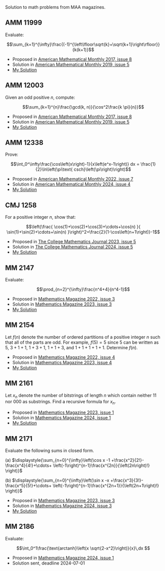 Solution to math problems from MAA magazines.

## AMM 11999
Evaluate:

$$\sum_{k=1}^{\infty}\frac{(-1)^{\left\lfloor\sqrt{k}+\sqrt{k+1}\right\rfloor}}{k(k+1)}$$

* Proposed in [American Mathematical Monthly 2017, issue 8](https://maa.tandfonline.com/doi/abs/10.4169/amer.math.monthly.124.8.754)
* Solution in [American Mathematical Monthly 2019, issue 5](https://maa.tandfonline.com/doi/full/10.1080/00029890.2019.1583529)
* [My Solution](https://github.com/ricbit/math/blob/main/pdf/amm11999.pdf)



## AMM 12003
Given an odd positive $n$, compute:
    
$$\sum_{k=1}^{n}\frac{\gcd(k, n)}{\cos^2\frac{k \pi}{n}}$$
    
* Proposed in [American Mathematical Monthly 2017, issue 8](https://maa.tandfonline.com/doi/abs/10.4169/amer.math.monthly.124.8.754)
* Solution in [American Mathematical Monthly 2019, issue 5](https://maa.tandfonline.com/doi/full/10.1080/00029890.2019.1583529)
* [My Solution](https://github.com/ricbit/math/blob/main/pdf/amm12003.pdf)

## AMM 12338
Prove:

$$\int_0^\infty\frac{\cos\left(x\right)-1}{x\left(e^x-1\right)} dx
       = \frac{1}{2}\ln\left(\pi\text{ csch}\left(\pi\right)\right)$$
* Proposed in [American Mathematical Monthly 2022, issue 7](https://maa.tandfonline.com/doi/full/10.1080/00029890.2022.2075672#d1e95)
* Solution in [American Mathematical Monthly 2024, issue 4](https://maa.tandfonline.com/doi/full/10.1080/00029890.2024.2305019)
* [My Solution](https://github.com/ricbit/math/blob/main/pdf/amm12338.pdf)

## CMJ 1258
For a positive integer $n$, show that: 

$$\left(\frac{
         \cos(1)+\cos(2)+\cos(3)+\cdots+\cos(n)
       }{
         \sin(1)+\sin(2)+\cdots+\sin(n)
      }\right)^2=\frac{2}{1-\cos\left(n+1\right)}-1$$
* Proposed in [The College Mathematics Journal 2023, issue 5](https://maa.tandfonline.com/doi/full/10.1080/07468342.2023.2237385)
* Solution in [The College Mathematics Journal 2024, issue 5](https://maa.tandfonline.com/doi/full/10.1080/07468342.2024.2395229?src=)
* [My Solution](https://github.com/ricbit/math/blob/main/pdf/cmj1258.pdf)

## MM 2147
Evaluate:

  $$\prod_{n=2}^{\infty}\frac{n^4+4}{n^4-1}$$
* Proposed in [Mathematics Magazine 2022, issue 3](https://maa.tandfonline.com/doi/abs/10.1080/0025570X.2022.2061246)
* Solution in [Mathematics Magazine 2023, issue 3](https://maa.tandfonline.com/doi/abs/10.1080/0025570X.2023.2206281)
* [My Solution](https://github.com/ricbit/math/blob/main/pdf/mm2147.pdf)

## MM 2154
Let $f(n)$ denote the number of ordered partitions of a positive integer $n$ such that all of the parts are odd. For example, $f(5)=5$ since 5 can be written as $5$, $3+1+1$, $1+3+1$, $1+1+3$, and $1+1+1+1+1$. Determine $f(n)$.
* Proposed in [Mathematics Magazine 2022, issue 4](https://maa.tandfonline.com/doi/abs/10.1080/0025570X.2022.2103317)
* Solution in [Mathematics Magazine 2023, issue 4](https://maa.tandfonline.com/doi/abs/10.1080/0025570X.2023.2237380)
* [My Solution](https://github.com/ricbit/math/blob/main/pdf/mm2154.pdf)

## MM 2161
Let $x_n$ denote the number of bitstrings of length $n$ which contain neither $11$ nor $000$ as substrings. Find a recursive formula for $x_n$.
* Proposed in [Mathematics Magazine 2023, issue 1](https://maa.tandfonline.com/doi/abs/10.1080/0025570X.2023.2167389)
* Solution in [Mathematics Magazine 2024, issue 1](https://maa.tandfonline.com/doi/abs/10.1080/0025570X.2024.2295209)
* [My Solution](https://github.com/ricbit/math/blob/main/pdf/mm2161.pdf)

## MM 2171
Evaluate the following sums in closed form.

  (a) $\displaystyle{\sum_{n=0}^{\infty}\left(\cos x -1 +\frac{x^2}{2!}-\frac{x^4}{4!}+\cdots+
    \left(-1\right)^{n-1}\frac{x^{2n}}{\left(2n\right)!}   \right)}$

  (b) $\displaystyle{\sum_{n=0}^{\infty}\left(\sin x -x +\frac{x^3}{3!}-\frac{x^5}{5!}+\cdots+
    \left(-1\right)^{n-1}\frac{x^{2n+1}}{\left(2n+1\right)!}   \right)}$
* Proposed in [Mathematics Magazine 2023, issue 3](https://maa.tandfonline.com/doi/abs/10.1080/0025570X.2023.2206281)
* Solution in [Mathematics Magazine 2024, issue 3](https://maa.tandfonline.com/doi/abs/10.1080/0025570X.2024.2341581)
* [My Solution](https://github.com/ricbit/math/blob/main/pdf/mm2171.pdf)

## MM 2186
Evaluate:

$$\int_0^1\frac{\text{arctanh}\left(x \sqrt{2-x^2}\right)}{x}\,dx $$
* Proposed in [Mathematics Magazine 2024, issue 1](https://maa.tandfonline.com/doi/epdf/10.1080/0025570X.2024.2295209)
* Solution sent, deadline 2024-07-01


 
